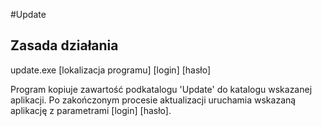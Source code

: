 #Update

Zasada działania
----------------

update.exe [lokalizacja programu] [login] [hasło]

Program kopiuje zawartość podkatalogu 'Update\' do katalogu wskazanej aplikacji.
Po zakończonym procesie aktualizacji uruchamia wskazaną aplikację z parametrami [login] [hasło].